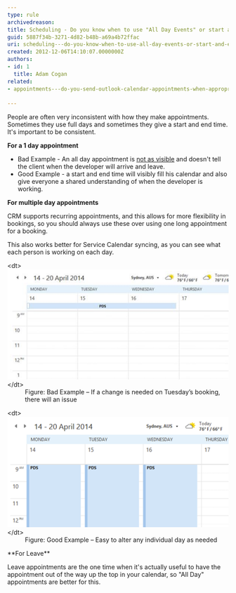```yaml
---
type: rule
archivedreason: 
title: Scheduling - Do you know when to use "All Day Events" or start and end times with recurrence?
guid: 5887f34b-3271-4d82-b48b-a69a4b72ffac
uri: scheduling---do-you-know-when-to-use-all-day-events-or-start-and-end-times-with-recurrence
created: 2012-12-06T14:10:07.0000000Z
authors:
- id: 1
  title: Adam Cogan
related:
- appointments---do-you-send-outlook-calendar-appointments-when-appropriate

---
```


People are often very inconsistent with how they make appointments. Sometimes they use full days and sometimes they give a start and end time. It's important to be consistent.

**For a 1 day appointment**

* Bad Example - An all day appointment is [not as visible](/appointments-do-you-send-outlook-calendar-appointments-when-appropriate) and doesn't tell the client when the developer will arrive and leave.
* Good Example - a start and end time will visibly fill his calendar and also give everyone a shared understanding of when the developer is working.




**For multiple day appointments**

CRM supports recurring appointments, and this allows for more flexibility in bookings, so you should always use these over using one long appointment for a booking.

<!--endintro-->

This also works better for Service Calendar syncing, as you can see what each person is working on each day.
<dl class="badImage">&lt;dt&gt; 
      <img src="recurring-appointment-bad.png" alt="Bad Example">
   &lt;/dt&gt;<dd>Figure: Bad Example – If a change is needed on Tuesday’s booking, there will an issue</dd></dl><dl class="goodImage">&lt;dt&gt; 
      <img src="recurring-appointment-good.png" alt="Good Example">
   &lt;/dt&gt;<dd>Figure: Good Example – Easy to alter any individual day as needed<br></dd></dl>
**For Leave**

Leave appointments are the one time when it's actually useful to have the appointment out of the way up the top in your calendar, so "All Day" appointments are better for this.
